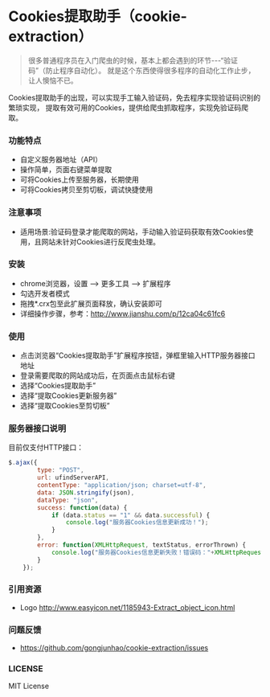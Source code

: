 # Cookies提取助手（cookie-extraction）
> 很多普通程序员在入门爬虫的时候，基本上都会遇到的环节---“验证码”（防止程序自动化）。
就是这个东西使得很多程序的自动化工作止步，让人懊恼不已。

Cookies提取助手的出现，可以实现手工输入验证码，免去程序实现验证码识别的繁琐实现，
提取有效可用的Cookies，提供给爬虫抓取程序，实现免验证码爬取。

### 功能特点
* 自定义服务器地址（API）
* 操作简单，页面右键菜单提取
* 可将Cookies上传至服务器，长期使用
* 可将Cookies拷贝至剪切板，调试快捷使用

### 注意事项
* 适用场景:验证码登录才能爬取的网站，手动输入验证码获取有效Cookies使用，且网站未针对Cookies进行反爬虫处理。

### 安装
* chrome浏览器，设置 --> 更多工具 --> 扩展程序
* 勾选开发者模式
* 拖拽*.crx包至此扩展页面释放，确认安装即可
* 详细操作步骤，参考：http://www.jianshu.com/p/12ca04c61fc6

### 使用
* 点击浏览器“Cookies提取助手”扩展程序按钮，弹框里输入HTTP服务器接口地址
* 登录需要爬取的网站成功后，在页面点击鼠标右键
* 选择“Cookies提取助手”
* 选择“提取Cookies更新服务器”
* 选择“提取Cookies至剪切板”

### 服务器接口说明
目前仅支付HTTP接口：
```javascript
$.ajax({
        type: "POST",
        url: ufindServerAPI,
        contentType: "application/json; charset=utf-8",
        data: JSON.stringify(json),
        dataType: "json",
        success: function(data) {
            if (data.status == "1" && data.successful) {
                console.log("服务器Cookies信息更新成功！");
            }
        },
        error: function(XMLHttpRequest, textStatus, errorThrown) {
            console.log("服务器Cookies信息更新失败！错误码："+XMLHttpRequest.status);
        }
    });
```

### 引用资源
* Logo http://www.easyicon.net/1185943-Extract_object_icon.html

### 问题反馈
* https://github.com/gongjunhao/cookie-extraction/issues

### LICENSE
    
MIT License
